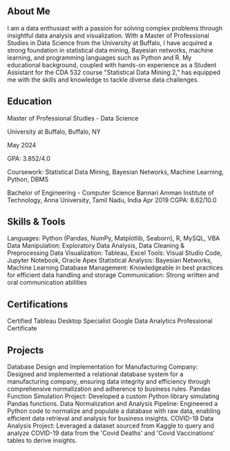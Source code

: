 
## About Me
I am a data enthusiast with a passion for solving complex problems through insightful data analysis and visualization. With a Master of Professional Studies in Data Science from the University at Buffalo, I have acquired a strong foundation in statistical data mining, Bayesian networks, machine learning, and programming languages such as Python and R. My educational background, coupled with hands-on experience as a Student Assistant for the CDA 532 course "Statistical Data Mining 2," has equipped me with the skills and knowledge to tackle diverse data challenges.

## Education
Master of Professional Studies - Data Science

University at Buffalo, Buffalo, NY

May 2024

GPA: 3.852/4.0

Coursework: Statistical Data Mining, Bayesian Networks, Machine Learning, Python, DBMS

Bachelor of Engineering - Computer Science
Bannari Amman Institute of Technology, Anna University, Tamil Nadu, India
Apr 2019
CGPA: 8.62/10.0

## Skills & Tools
Languages: Python (Pandas, NumPy, Matplotlib, Seaborn), R, MySQL, VBA
Data Manipulation: Exploratory Data Analysis, Data Cleaning & Preprocessing
Data Visualization: Tableau, Excel
Tools: Visual Studio Code, Jupyter Notebook, Oracle Apex
Statistical Analysis: Bayesian Networks, Machine Learning
Database Management: Knowledgeable in best practices for efficient data handling and storage
Communication: Strong written and oral communication abilities

## Certifications
Certified Tableau Desktop Specialist
Google Data Analytics Professional Certificate


## Projects
Database Design and Implementation for Manufacturing Company: Designed and implemented a relational database system for a manufacturing company, ensuring data integrity and efficiency through comprehensive normalization and adherence to business rules.
Pandas Function Simulation Project: Developed a custom Python library simulating Pandas functions.
Data Normalization and Analysis Pipeline: Engineered a Python code to normalize and populate a database with raw data, enabling efficient data retrieval and analysis for business insights.
COVID-19 Data Analysis Project: Leveraged a dataset sourced from Kaggle to query and analyze COVID-19 data from the 'Covid Deaths' and 'Covid Vaccinations' tables to derive insights.

